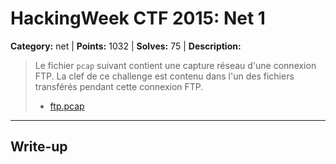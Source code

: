 # HackingWeek CTF 2015: Net 1

**Category:** net |
**Points:** 1032 |
**Solves:** 75 |
**Description:**

> Le fichier `pcap` suivant contient une capture réseau d'une connexion FTP. La clef de ce challenge est contenu dans l'un des fichiers transférés pendant cette connexion FTP.
> * [ftp.pcap](http://hackingweek.fr/media/Aa0eiHuu/ftp.pcap)

___

## Write-up

